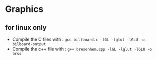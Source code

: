 # Graphics
## for linux only
- Compile the C files with :
`gcc billboard.c -lGL -lglut -lGLU -o bilboard-output`
- Compile the c++ file with :
`g++ bresenhem.cpp -lGL -lglut -lGLU -o brss`
